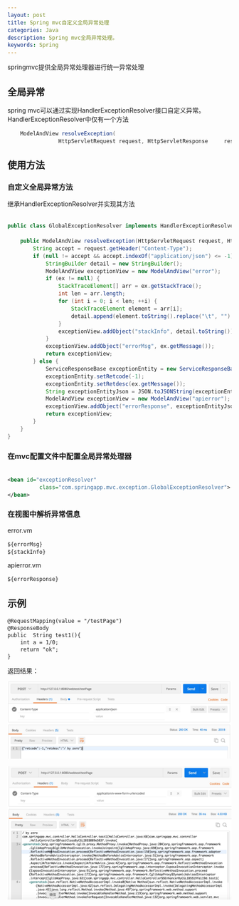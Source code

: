 ```yaml
---
layout: post
title: Spring mvc自定义全局异常处理
categories: Java
description: Spring mvc全局异常处理。
keywords: Spring
---
```


springmvc提供全局异常处理器进行统一异常处理

##  全局异常
spring mvc可以通过实现HandlerExceptionResolver接口自定义异常。HandlerExceptionResolver中仅有一个方法

```java
	ModelAndView resolveException(
				HttpServletRequest request, HttpServletResponse 	response, Object handler, Exception ex);
```

## 使用方法

### 自定义全局异常方法
继承HandlerExceptionResolver并实现其方法

```java

public class GlobalExceptionResolver implements HandlerExceptionResolver {

    public ModelAndView resolveException(HttpServletRequest request, HttpServletResponse response, Object handler, Exception ex) {
        String accept = request.getHeader("Content-Type");
        if (null != accept && accept.indexOf("application/json") <= -1) {
            StringBuilder detail = new StringBuilder();
            ModelAndView exceptionView = new ModelAndView("error");
            if (ex != null) {
                StackTraceElement[] arr = ex.getStackTrace();
                int len = arr.length;
                for (int i = 0; i < len; ++i) {
                    StackTraceElement element = arr[i];
                    detail.append(element.toString().replace("\t", "").replace("\n", "").replace("\r", ""));
                }
                exceptionView.addObject("stackInfo", detail.toString());
            }
            exceptionView.addObject("errorMsg", ex.getMessage());
            return exceptionView;
        } else {
            ServiceResponseBase exceptionEntity = new ServiceResponseBase();
            exceptionEntity.setRetcode(-1);
            exceptionEntity.setRetdesc(ex.getMessage());
            String exceptionEntityJson = JSON.toJSONString(exceptionEntity);
            ModelAndView exceptionView = new ModelAndView("apierror");
            exceptionView.addObject("errorResponse", exceptionEntityJson);
            return exceptionView;
        }
    }
}

```

### 在mvc配置文件中配置全局异常处理器
  
```xml

<bean id="exceptionResolver"
          class="com.springapp.mvc.exception.GlobalExceptionResolver">
</bean>

```

### 在视图中解析异常信息
error.vm

```xml
${errorMsg}
${stackInfo}
```

apierror.vm

```xml
${errorResponse}
```

## 示例

	@RequestMapping(value = "/testPage")
	@ResponseBody
	public  String test1(){
		int a = 1/0;
		return "ok";
	}
	
返回结果：

![](/images/posts/java/spring-exception.jpeg)

![](/images/posts/java/spring-exception-nojson.jpeg)









